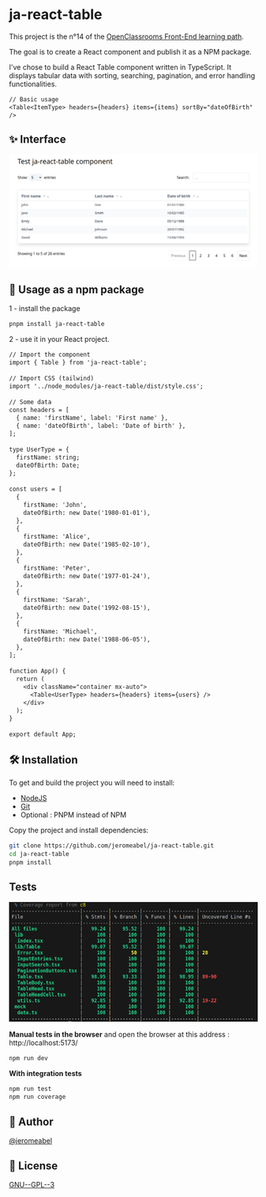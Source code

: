 # ja-react-table

This project is the n°14 of the [OpenClassrooms Front-End learning path](https://openclassrooms.com/fr/paths/516-developpeur-dapplication-javascript-react).

The goal is to create a React component and publish it as a NPM package.

I've chose to build a React Table component written in TypeScript. It displays tabular data with sorting, searching, pagination, and error handling functionalities.

```tsx
// Basic usage
<Table<ItemType> headers={headers} items={items} sortBy="dateOfBirth" />
```

## ✨ Interface

![ja-react-table component](screen.png)

## 🚀 Usage as a npm package

1 - install the package

```sh
pnpm install ja-react-table
```

2 - use it in your React project.

```tsx
// Import the component
import { Table } from 'ja-react-table';

// Import CSS (tailwind)
import '../node_modules/ja-react-table/dist/style.css';

// Some data
const headers = [
  { name: 'firstName', label: 'First name' },
  { name: 'dateOfBirth', label: 'Date of birth' },
];

type UserType = {
  firstName: string;
  dateOfBirth: Date;
};

const users = [
  {
    firstName: 'John',
    dateOfBirth: new Date('1980-01-01'),
  },
  {
    firstName: 'Alice',
    dateOfBirth: new Date('1985-02-10'),
  },
  {
    firstName: 'Peter',
    dateOfBirth: new Date('1977-01-24'),
  },
  {
    firstName: 'Sarah',
    dateOfBirth: new Date('1992-08-15'),
  },
  {
    firstName: 'Michael',
    dateOfBirth: new Date('1988-06-05'),
  },
];

function App() {
  return (
    <div className="container mx-auto">
      <Table<UserType> headers={headers} items={users} />
    </div>
  );
}

export default App;
```

## 🛠️ Installation

To get and build the project you will need to install:

- [NodeJS](https://nodejs.org/)
- [Git](https://git-scm.com/)
- Optional : PNPM instead of NPM

Copy the project and install dependencies:

```sh
git clone https://github.com/jeromeabel/ja-react-table.git
cd ja-react-table
pnpm install
```

## Tests

![ja-react-table coverage](coverage.png)

**Manual tests in the browser** and open the browser at this address : http://localhost:5173/

```sh
npm run dev
```

**With integration tests**

```sh
npm run test
npm run coverage
```

## 👤 Author

[@jeromeabel](https://github.com/jeromeabel)

## 📝 License

[GNU--GPL--3](https://www.gnu.org/licenses/gpl-3.0.fr.html)

